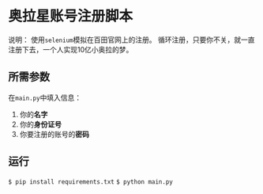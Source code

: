 # 奥拉星账号注册脚本
说明：
使用`selenium`模拟在百田官网上的注册。
循环注册，只要你不关，就一直注册下去，一个人实现10亿小奥拉的梦。

## 所需参数
在`main.py`中填入信息：
1. 你的**名字**
2. 你的**身份证号**
3. 你要注册的账号的**密码**

## 运行
`$ pip install requirements.txt`
`$ python main.py`